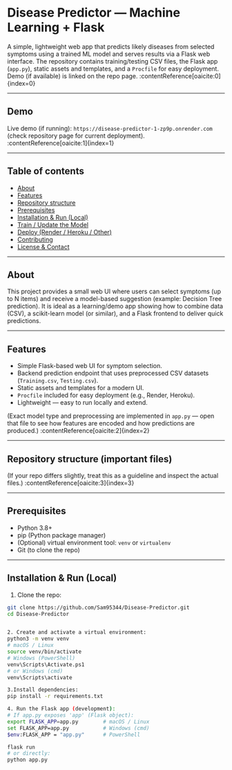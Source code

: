 # Disease Predictor — Machine Learning + Flask

A simple, lightweight web app that predicts likely diseases from selected symptoms using a trained ML model and serves results via a Flask web interface. The repository contains training/testing CSV files, the Flask app (`app.py`), static assets and templates, and a `Procfile` for easy deployment. Demo (if available) is linked on the repo page. :contentReference[oaicite:0]{index=0}

---

## Demo
Live demo (if running): `https://disease-predictor-1-zp9p.onrender.com` (check repository page for current deployment). :contentReference[oaicite:1]{index=1}

---

## Table of contents
- [About](#about)  
- [Features](#features)  
- [Repository structure](#repository-structure)  
- [Prerequisites](#prerequisites)  
- [Installation & Run (Local)](#installation--run-local)  
- [Train / Update the Model](#train--update-the-model)  
- [Deploy (Render / Heroku / Other)](#deploy-render--heroku--other)  
- [Contributing](#contributing)  
- [License & Contact](#license--contact)

---

## About
This project provides a small web UI where users can select symptoms (up to N items) and receive a model-based suggestion (example: Decision Tree prediction). It is ideal as a learning/demo app showing how to combine data (CSV), a scikit-learn model (or similar), and a Flask frontend to deliver quick predictions.

---

## Features
- Simple Flask-based web UI for symptom selection.  
- Backend prediction endpoint that uses preprocessed CSV datasets (`Training.csv`, `Testing.csv`).  
- Static assets and templates for a modern UI.  
- `Procfile` included for easy deployment (e.g., Render, Heroku).  
- Lightweight — easy to run locally and extend.

(Exact model type and preprocessing are implemented in `app.py` — open that file to see how features are encoded and how predictions are produced.) :contentReference[oaicite:2]{index=2}

---

## Repository structure (important files)
(If your repo differs slightly, treat this as a guideline and inspect the actual files.) :contentReference[oaicite:3]{index=3}

---

## Prerequisites
- Python 3.8+  
- pip (Python package manager)  
- (Optional) virtual environment tool: `venv` or `virtualenv`  
- Git (to clone the repo)

---

## Installation & Run (Local)
1. Clone the repo:
```bash
git clone https://github.com/Sam95344/Disease-Predictor.git
cd Disease-Predictor


2. Create and activate a virtual environment:
python3 -m venv venv
# macOS / Linux
source venv/bin/activate
# Windows (PowerShell)
venv\Scripts\Activate.ps1
# or Windows (cmd)
venv\Scripts\activate

3.Install dependencies:
pip install -r requirements.txt

4. Run the Flask app (development):
# If app.py exposes 'app' (Flask object):
export FLASK_APP=app.py        # macOS / Linux
set FLASK_APP=app.py           # Windows (cmd)
$env:FLASK_APP = "app.py"      # PowerShell

flask run
# or directly:
python app.py














